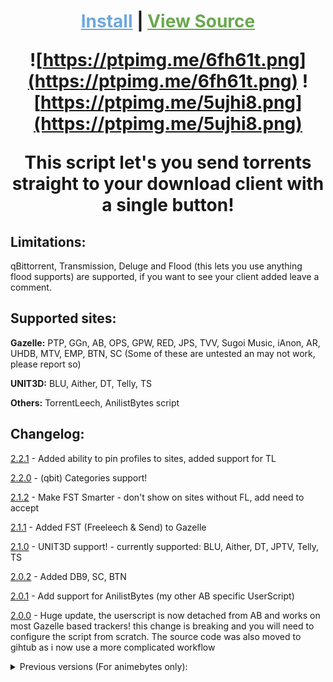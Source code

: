 <h1 align="center">
  
<a style="color: #6fa8dc" href="https://gist.github.com/notmarek/4f8fea8ae4e7cc524cba51a3594a128c/raw/SendToClient.user.js">Install</a> | <a style="color: #6aa84f" href="https://github.com/notmarek/SendToClient">View Source</a>

  
  

![https://ptpimg.me/6fh61t.png](https://ptpimg.me/6fh61t.png)
![https://ptpimg.me/5ujhi8.png](https://ptpimg.me/5ujhi8.png)

This script let's you send torrents straight to your download client with a single button!
</h1>

## **Limitations:**

qBittorrent, Transmission,  Deluge and Flood (this lets you use anything flood supports) are supported, if you want to see your client added leave a comment.

## **Supported sites:**

**Gazelle:** PTP, GGn, AB, OPS, GPW, RED, JPS, TVV, Sugoi Music, iAnon, AR, UHDB, MTV, EMP, BTN, SC (Some of these are untested an may not work, please report so)

**UNIT3D:** BLU, Aither, DT, Telly, TS

**Others:** TorrentLeech, AnilistBytes script

## **Changelog:**

[2.2.1](https://gist.github.com/notmarek/4f8fea8ae4e7cc524cba51a3594a128c/raw/79dc5d28acee6fc075954c86aee3f721a1e1d93a/SendToClient.user.js) - Added ability to pin profiles to sites, added support for TL

[2.2.0](https://gist.github.com/notmarek/4f8fea8ae4e7cc524cba51a3594a128c/raw/b9ecedd78f75f5b85c5dbeb7949d5d119cb68c30/SendToClient.user.js) - (qbit) Categories support!

[2.1.2](https://gist.github.com/notmarek/4f8fea8ae4e7cc524cba51a3594a128c/raw/6fd7299728af356b95782f62bc05d5ef7be3be4b/SendToClient.user.js) - Make FST  Smarter - don't show on sites without FL, add need to accept

[2.1.1](https://gist.github.com/notmarek/4f8fea8ae4e7cc524cba51a3594a128c/raw/5f77d26a1681dfc451086276aeaea8f16099527c/SendToClient.user.js) -  Added FST (Freeleech & Send) to Gazelle

[2.1.0](https://gist.github.com/notmarek/4f8fea8ae4e7cc524cba51a3594a128c/raw/7493fe573fbb08b05986b370479c42f21914023f/SendToClient.user.js) - UNIT3D support! - currently supported: BLU, Aither, DT, JPTV, Telly, TS

[2.0.2](https://gist.github.com/notmarek/4f8fea8ae4e7cc524cba51a3594a128c/raw/c5af7a9f65470e1d4dcaccf8b011f4b13d306e77/SendToClient.user.js) - Added DB9, SC, BTN

[2.0.1](https://gist.github.com/notmarek/4f8fea8ae4e7cc524cba51a3594a128c/raw/b64fc7adfc1ff805d47680538cc333196e3ccf9b/SendToClient.user.js) - Add support for AnilistBytes (my other AB specific UserScript)

[2.0.0](https://gist.github.com/notmarek/4f8fea8ae4e7cc524cba51a3594a128c/raw/83645715e62a99588c12baa6831de0589d3f8a89/SendToClient.user.js) - Huge update, the userscript is now detached from AB and works on most Gazelle based trackers! this change is breaking and you will need to configure the script from scratch. The source code was also moved to gihtub as i now use a more complicated workflow

<details>
  <summary>Previous versions (For animebytes only):</summary>

[1.4.3](https://gist.github.com/notmarek/4f8fea8ae4e7cc524cba51a3594a128c/raw/3c28507528cd01797abe5ed7db1c36dfc74ec03e/SendToClient.user.js) - fixed fixed an issue on OPS

[1.4.2](https://gist.github.com/notmarek/4f8fea8ae4e7cc524cba51a3594a128c/raw/2c8cd162170372618d5bfc64d4ed4f943443b28d/SendToClient.user.js) - fixed an issue on OPS

[1.4.1](https://gist.github.com/notmarek/4f8fea8ae4e7cc524cba51a3594a128c/raw/5f328456d61002f0ed3f5dc98a80ad23aa92e68a/SendToClient.user.js) - Added support for multiple other trackers, settings still reside here for now

[1.4](https://gist.github.com/notmarek/4f8fea8ae4e7cc524cba51a3594a128c/raw/67b71f84fdfc0a441f6987d87222e0fe8cd0fdb2/SendToClient.user.js) - Added support for Deluge

[1.3](https://gist.github.com/notmarek/4f8fea8ae4e7cc524cba51a3594a128c/raw/5ab94412d34b35a09effe1d101b55f9025a77453/SendToClient.user.js) - Added support for Flood

[1.2](https://gist.github.com/notmarek/4f8fea8ae4e7cc524cba51a3594a128c/raw/13e746d012af9f4231f55c19273a8e83aebb3dcb/SendToClient.user.js) - Added transmission support he script now let's specify the save path

[1.1](https://gist.github.com/notmarek/4f8fea8ae4e7cc524cba51a3594a128c/raw/7e302e52ba046354a462ab0009a4cfa5e36191a3/SendToClient.user.js) - Hotfix for compatibility with AnilistBytes

[1.0](https://gist.github.com/notmarek/4f8fea8ae4e7cc524cba51a3594a128c/raw/2d1288fae418dc7f0409fb439f7c62ca3c43d1d8/SendToClient.user.js) - Original release

</details>
